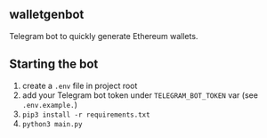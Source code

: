 walletgenbot
---

Telegram bot to quickly generate Ethereum wallets.

## Starting the bot
1. create a `.env` file in project root
2. add your Telegram bot token under `TELEGRAM_BOT_TOKEN` var (see `.env.example.`)
3. `pip3 install -r requirements.txt`
4. `python3 main.py`
